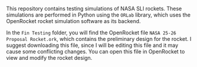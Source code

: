 This repository contains testing simulations of NASA SLI rockets. These simulations are performed in Python using the `ORLab` library, which uses the OpenRocket rocket simulation software as its backend.

In the `Fin Testing` folder, you will find the OpenRocket file `NASA 25-26 Proposal Rocket.ork`, which contains the preliminary design for the rocket. I suggest downloading this file, since I will be editing this file and it may cause some conflicting changes. You can open this file in OpenRocket to view and modify the rocket design.

